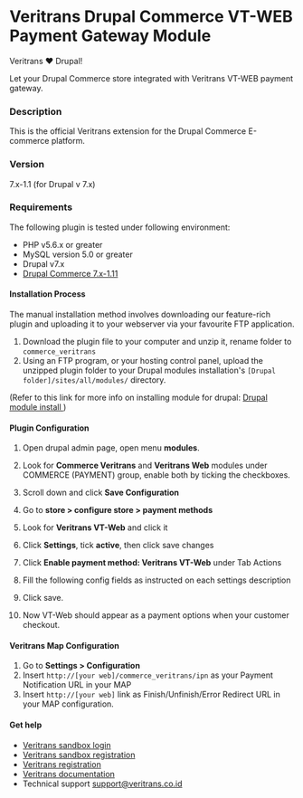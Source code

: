 Veritrans Drupal Commerce VT-WEB Payment Gateway Module
=======================================================

Veritrans :heart: Drupal!

Let your Drupal Commerce store integrated with Veritrans VT-WEB payment gateway.

### Description
This is the official Veritrans extension for the Drupal Commerce E-commerce platform.

### Version
7.x-1.1 
(for Drupal v 7.x)

### Requirements
The following plugin is tested under following environment:

* PHP v5.6.x or greater
* MySQL version 5.0 or greater
* Drupal v7.x
* [Drupal Commerce 7.x-1.11 ](http://www.drupal.org/project/commerce)

#### Installation Process
The manual installation method involves downloading our feature-rich plugin and uploading it to your webserver via your favourite FTP application.

1. Download the plugin file to your computer and unzip it, rename folder to ``commerce_veritrans``
2. Using an FTP program, or your hosting control panel, upload the unzipped plugin folder to your Drupal modules installation's ``[Drupal folder]/sites/all/modules/`` directory. 

(Refer to this link for more info on installing module for drupal: [Drupal module install ](https://www.drupal.org/node/70151))

#### Plugin Configuration
1. Open drupal admin page, open menu **modules**.
2. Look for **Commerce Veritrans** and **Veritrans Web** modules under COMMERCE (PAYMENT) group, enable both by ticking the checkboxes.

3. Scroll down and click **Save Configuration**
4. Go to **store > configure store > payment methods**
5. Look for **Veritrans VT-Web** and click it

6. Click **Settings**, tick **active**, then click save changes

7. Click **Enable payment method: Veritrans VT-Web** under Tab Actions
8. Fill the following config fields as instructed on each settings description

9. Click save.
10. Now VT-Web should appear as a payment options when your customer checkout.

#### Veritrans Map Configuration
1. Go to **Settings > Configuration**
2. Insert ``http://[your web]/commerce_veritrans/ipn`` as your Payment Notification URL in your MAP
3. Insert ``http://[your web]`` link as Finish/Unfinish/Error Redirect URL in your MAP configuration.

#### Get help
* [Veritrans sandbox login](https://my.sandbox.veritrans.co.id/)
* [Veritrans sandbox registration](https://my.sandbox.veritrans.co.id/register)
* [Veritrans registration](https://my.veritrans.co.id/register)
* [Veritrans documentation](http://docs.veritrans.co.id)
* Technical support [support@veritrans.co.id](mailto:support@veritrans.co.id)